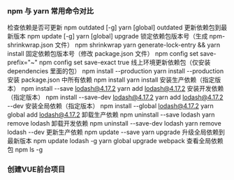 ### npm 与 yarn 常用命令对比
检查依赖是否可更新
npm outdated [-g]
yarn [global] outdated
更新依赖包到最新版本
npm update [-g]
yarn [global] upgrade
锁定依赖包版本号（生成 npm-shrinkwrap.json 文件）
npm shrinkwrap
yarn generate-lock-entry && yarn install
固定依赖包版本号（修改 package.json 文件）
npm config set save-prefix="~"
npm config set save-exact true
线上环境更新依赖包（仅安装 dependencies 里面的包）
npm install --production
yarn install --production
安装 package.json 中所有依赖
npm install
yarn install
安装生产依赖（指定版本）
npm install --save lodash@4.17.2
yarn add lodash@4.17.2
安装开发依赖（指定版本）
npm install --save-dev lodash@4.17.2
yarn add lodash@4.17.2 --dev
安装全局依赖（指定版本）
npm install --global lodash@4.17.2
yarn global add lodash@4.17.2
卸载生产依赖
npm uninstall --save lodash
yarn remove lodash
卸载开发依赖
npm uninstall --save-dev lodash
yarn remove lodash --dev
更新生产依赖
npm update --save
yarn upgrade
升级全局依赖到最新版本
npm update lodash -g
yarn global upgrade webpack
查看全局依赖包
npm ls -g

### 创建VUE前台项目
